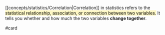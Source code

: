 [[concepts/statistics/Correlation|Correlation]] in statistics refers to the <mark style="background: #FFF3A3A6;">statistical relationship, association, or connection between two variables.</mark> It tells you whether and how much the two variables **change together**.

#card 